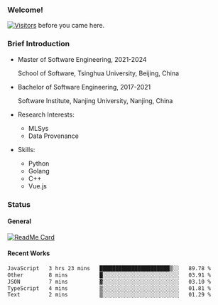 ### Welcome!

[![Visitors](https://visitor-badge.laobi.icu/badge?page_id=HermitSun.HermitSun)]() before you came here.

### Brief Introduction

- Master of Software Engineering, 2021-2024
  
  School of Software, Tsinghua University, Beijing, China

- Bachelor of Software Engineering, 2017-2021
  
  Software Institute, Nanjing University, Nanjing, China

- Research Interests:
  - MLSys
  - Data Provenance

- Skills:
  - Python
  - Golang
  - C++
  - Vue.js

### Status

#### General

[![ReadMe Card](https://github-readme-stats.hermitsun.vercel.app/api?username=HermitSun&count_private=true&show_icons=true)]()

#### Recent Works

<!--START_SECTION:waka-->

```txt
JavaScript   3 hrs 23 mins   ██████████████████████▒░░   89.78 %
Other        8 mins          █░░░░░░░░░░░░░░░░░░░░░░░░   03.91 %
JSON         7 mins          ▓░░░░░░░░░░░░░░░░░░░░░░░░   03.10 %
TypeScript   4 mins          ▒░░░░░░░░░░░░░░░░░░░░░░░░   01.81 %
Text         2 mins          ▒░░░░░░░░░░░░░░░░░░░░░░░░   01.29 %
```

<!--END_SECTION:waka-->
